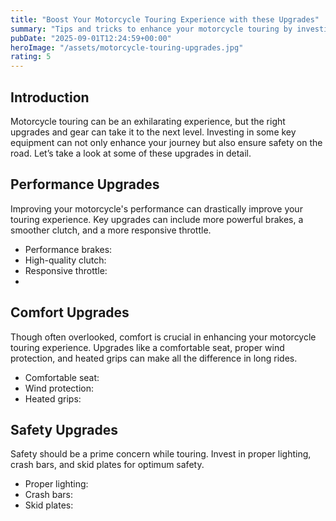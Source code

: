 ```yaml
---
title: "Boost Your Motorcycle Touring Experience with these Upgrades"
summary: "Tips and tricks to enhance your motorcycle touring by investing in key upgrades and gear."
pubDate: "2025-09-01T12:24:59+00:00"
heroImage: "/assets/motorcycle-touring-upgrades.jpg"
rating: 5
---
```


<h2>Introduction</h2>
<p>Motorcycle touring can be an exhilarating experience, but the right upgrades and gear can take it to the next level. Investing in some key equipment can not only enhance your journey but also ensure safety on the road. Let’s take a look at some of these upgrades in detail.</p>

<h2>Performance Upgrades</h2>
<p>Improving your motorcycle's performance can drastically improve your touring experience. Key upgrades can include more powerful brakes, a smoother clutch, and a more responsive throttle.</p>
<ul>
  <li>Performance brakes:</li>
  <li>High-quality clutch:</li>
  <li>Responsive throttle:<li>
</ul>  

<h2>Comfort Upgrades</h2>
<p>Though often overlooked, comfort is crucial in enhancing your motorcycle touring experience. Upgrades like a comfortable seat, proper wind protection, and heated grips can make all the difference in long rides.</p>
<ul>
  <li>Comfortable seat:</li>
  <li>Wind protection:</li>
  <li>Heated grips:</li>
</ul>

<h2>Safety Upgrades</h2>
<p>Safety should be a prime concern while touring. Invest in proper lighting, crash bars, and skid plates for optimum safety.</p>
<ul>
  <li>Proper lighting:</li>
  <li>Crash bars:</li>
  <li>Skid plates:</li>
</ul>